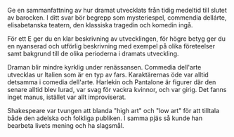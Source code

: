 Ge en sammanfattning av hur dramat utvecklats från tidig medeltid till slutet av barocken. I ditt svar bör begrepp som mysteriespel, commendia dellárte, elisabetanska teatern, den klassiska tragedin och komedin ingå.

För ett E ger du en klar beskrivning av utvecklingen, för högre betyg ger du en nyanserad och utförlig beskrivning med exempel på olika företeelser samt bakgrund till de olika perioderna i dramats utveckling.

Draman blir mindre kyrklig under renässansen. Commedia dell'arte utvecklas ur Italien som är en typ av fars. Karaktärernas öde var alltid detsamma i comedia dell'arte. Harlekin och Pantalone är figurer där den senare alltid blev lurad, var svag för vackra kvinnor, och var girig. Det fanns inget manus, istället var allt improviserat.

Shakespeare var tvungen att blanda "high art" och "low art" för att tilltala både den adelska och folkliga publiken. I samma pjäs så kunde han bearbeta livets mening och ha slagsmål.


